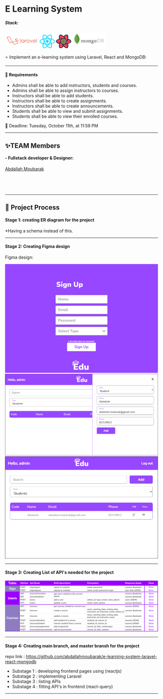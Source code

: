 # E Learning System

##### Stack:

<p align='left'>
<img src='./src/laravel.svg' height='55' alt=''>
<img src='./src/react.svg' width='50' alt=''>
<img src='./src/react-query.svg' height='50' alt=''>
<img src='./src/mongodb.svg' height='55' alt=''>
</p>

⭐ Implement an e-learning system using Laravel, React and MongoDB:

---

#### 🎯 Requirements

- Admins shall be able to add instructors, students and courses.
- Admins shall be able to assign instructors to courses.
- Instructors shall be able to add students.
- Instructors shall be able to create assignments.
- Instructors shall be able to create announcements.
- Students shall be able to view and submit assignments.
- Students shall be able to view their enrolled courses.

📅 Deadline: Tuesday, October 11th, at 11:59 PM

---

## ✨TEAM Members

#### - Fullstack developer & Designer:

<a href='https://github.com/abdallahmoubarak'>Abdallah Moubarak<p><img width='150' src="https://avatars.githubusercontent.com/u/112470831?v=4" alt='' /></p></a>

<img align="center" src="https://github-readme-stats.vercel.app/api?username=abdallahmoubarak&show_icons=true&locale=en" alt="" />

---

## 🎯 Project Process

#### Stage 1: creating ER diagram for the project

\*Having a schema instead of this.

---

#### Stage 2: Creating Figma design

Figma design:

<img src='./src/edu.png' alt='edu'>

<img src='./src/edu-mock1.png' alt='edu'>

<img src='./src/edu-mock2.png' alt='edu'>

---

#### Stage 3: Creating List of API's needed for the project

<img src='./src/apis.png' alt='edu'>

---

#### Stage 4: Creating main branch, and master bransh for the project

repo link : https://github.com/abdallahmoubarak/e-learning-system-laravel-react-mongodb

- Substage 1 : developing frontend pages using (reactjs)
- Substage 2 : implementing Laravel
- Substage 3 : listing APIs
- Substage 4 : fitting API's in frontend (react-query)


---

